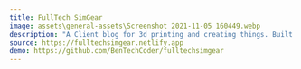 ```yaml
---
title: FullTech SimGear
image: assets\general-assets\Screenshot 2021-11-05 160449.webp
description: "A Client blog for 3d printing and creating things. Built With 11ty and Netlify CMS"
source: https://fulltechsimgear.netlify.app
demo: https://github.com/BenTechCoder/fulltechsimgear
---
```

